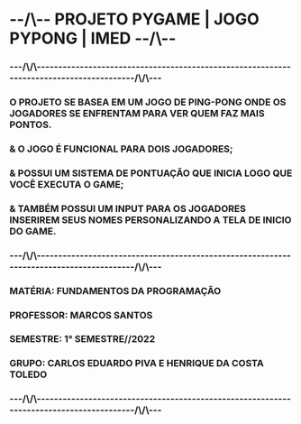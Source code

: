 <h1>--/\-- PROJETO PYGAME | JOGO PYPONG | IMED --/\--</h1>
<h3> ---/\/\----------------------------------------------------------------------------------------/\/\--- </h3>
<h3> O PROJETO SE BASEA EM UM JOGO DE PING-PONG ONDE OS JOGADORES SE ENFRENTAM PARA VER QUEM FAZ MAIS PONTOS. </h3>
<h3> & O JOGO É FUNCIONAL PARA DOIS JOGADORES; </h3>
<h3> & POSSUI UM SISTEMA DE PONTUAÇÃO QUE INICIA LOGO QUE VOCÊ EXECUTA O GAME; </h3>
<h3> & TAMBÉM POSSUI UM INPUT PARA OS JOGADORES INSERIREM SEUS NOMES PERSONALIZANDO A TELA DE INICIO DO GAME. </h3>
<h3> ---/\/\----------------------------------------------------------------------------------------/\/\--- </h3>
<h3> MATÉRIA: FUNDAMENTOS DA PROGRAMAÇÃO </h3>
<h3> PROFESSOR: MARCOS SANTOS </h3>
<h3> SEMESTRE: 1° SEMESTRE//2022 </h3>
<h3> GRUPO: CARLOS EDUARDO PIVA E HENRIQUE DA COSTA TOLEDO </h3>
<h3> ---/\/\----------------------------------------------------------------------------------------/\/\--- </h3>
